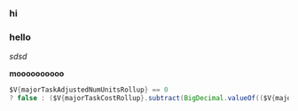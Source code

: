 <!--
title: 			Walter White Hank
published-date: 2015-04-12
tags:			breaking bad, chemistry
-->
### hi

### hello

*sdsd*

**moooooooooo**

```java
$V{majorTaskAdjustedNumUnitsRollup} == 0 
? false : ($V{majorTaskCostRollup}.subtract(BigDecimal.valueOf(($V{majorTaskNumUnitsRollup} == 0 ? 0 : $V{majorTaskPlannedCostRollup}.floatValue() / $V{majorTaskNumUnitsRollup})  * $V{majorTaskAdjustedNumUnitsRollup})).floatValue() / $V{majorTaskAdjustedNumUnitsRollup}) < 0.00F
```